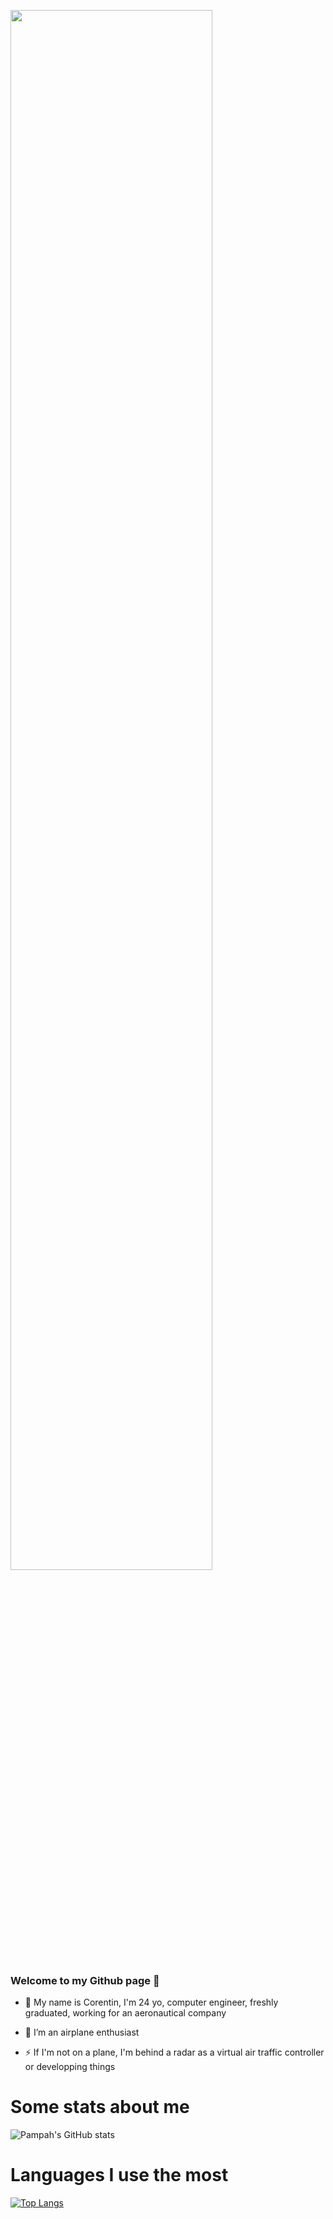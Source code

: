 
<!--
**Pampah91/Pampah91** is a ✨ _special_ ✨ repository because its `README.md` (this file) appears on your GitHub profile.

Here are some ideas to get you started:

- 🔭 I’m currently working on ...
- 🌱 I’m currently learning ...
- 👯 I’m looking to collaborate on ...
- 🤔 I’m looking for help with ...
- 💬 Ask me about ...
- 📫 How to reach me: ...
- 😄 Pronouns: ...
- ⚡ Fun fact: ...
-->

<img src="https://www.zupimages.net/up/21/32/oz3v.png" width="80%" height="auto"></img>

### Welcome to my Github page 👋



- 🔭 My name is Corentin, I'm 24 yo, computer engineer, freshly graduated, working for an aeronautical company

- 🌱 I’m an airplane enthusiast

- ⚡ If I'm not on a plane, I'm behind a radar as a virtual air traffic controller or developping things


# Some stats about me


![Pampah's GitHub stats](https://github-readme-stats.vercel.app/api?username=Pampah91&show_icons=true&theme=nord)

# Languages I use the most

[![Top Langs](https://github-readme-stats.vercel.app/api/top-langs/?username=Pampah91)](https://github.com/anuraghazra/github-readme-stats)


